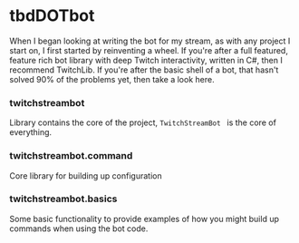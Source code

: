 # tbdDOTbot

When I began looking at writing the bot for my stream, as with any project I start on, I first started by reinventing a wheel. If you're after a full featured, feature rich bot library with deep Twitch interactivity, written in C#, then I recommend TwitchLib. 
If you're after the basic shell of a bot, that hasn't solved 90% of the problems yet, then take a look here. 

### twitchstreambot

Library contains the core of the project, `TwitchStreamBot ` is the core of everything. 

### twitchstreambot.command 

Core library for building up configuration

### twitchstreambot.basics

Some basic functionality to provide examples of how you might build up commands when using the bot code. 